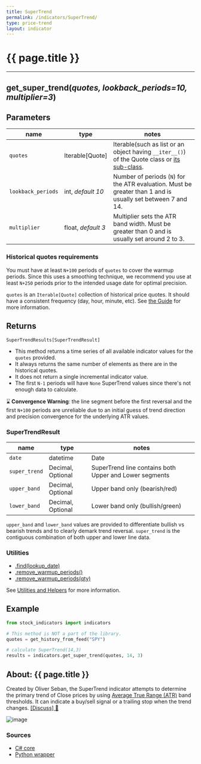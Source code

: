 ```yaml
---
title: SuperTrend
permalink: /indicators/SuperTrend/
type: price-trend
layout: indicator
---
```


# {{ page.title }}
<hr>

## **get_super_trend**(*quotes, lookback_periods=10, multiplier=3*)

## Parameters

| name | type | notes
| -- |-- |--
| `quotes` | Iterable[Quote] | Iterable(such as list or an object having `__iter__()`) of the Quote class or [its sub-class]({{site.baseurl}}/guide/#using-custom-quote-classes).
| `lookback_periods` | int, *default 10* | Number of periods (`N`) for the ATR evaluation.  Must be greater than 1 and is usually set between 7 and 14.
| `multiplier` | float, *default 3* | Multiplier sets the ATR band width.  Must be greater than 0 and is usually set around 2 to 3.

### Historical quotes requirements

You must have at least `N+100` periods of `quotes` to cover the warmup periods.  Since this uses a smoothing technique, we recommend you use at least `N+250` periods prior to the intended usage date for optimal precision.

`quotes` is an `Iterable[Quote]` collection of historical price quotes.  It should have a consistent frequency (day, hour, minute, etc).  See [the Guide]({{site.baseurl}}/guide/#historical-quotes) for more information.

## Returns

```python
SuperTrendResults[SuperTrendResult]
```

- This method returns a time series of all available indicator values for the `quotes` provided.
- It always returns the same number of elements as there are in the historical quotes.
- It does not return a single incremental indicator value.
- The first `N-1` periods will have `None` SuperTrend values since there's not enough data to calculate.

:hourglass: **Convergence Warning**: the line segment before the first reversal and the first `N+100` periods are unreliable due to an initial guess of trend direction and precision convergence for the underlying ATR values.

### SuperTrendResult

| name | type | notes
| -- |-- |--
| `date` | datetime | Date
| `super_trend` | Decimal, Optional | SuperTrend line contains both Upper and Lower segments
| `upper_band` | Decimal, Optional | Upper band only (bearish/red)
| `lower_band` | Decimal, Optional | Lower band only (bullish/green)

`upper_band` and `lower_band` values are provided to differentiate bullish vs bearish trends and to clearly demark trend reversal.  `super_trend` is the contiguous combination of both upper and lower line data.

### Utilities

- [.find(lookup_date)]({{site.baseurl}}/utilities#find-indicator-result-by-date)
- [.remove_warmup_periods()]({{site.baseurl}}/utilities#remove-warmup-periods)
- [.remove_warmup_periods(qty)]({{site.baseurl}}/utilities#remove-warmup-periods)

See [Utilities and Helpers]({{site.baseurl}}/utilities#utilities-for-indicator-results) for more information.

## Example

```python
from stock_indicators import indicators

# This method is NOT a part of the library.
quotes = get_history_from_feed("SPY")

# calculate SuperTrend(14,3)
results = indicators.get_super_trend(quotes, 14, 3)
```

## About: {{ page.title }}

Created by Oliver Seban, the SuperTrend indicator attempts to determine the primary trend of Close prices by using [Average True Range (ATR)](../Atr#content) band thresholds.
It can indicate a buy/sell signal or a trailing stop when the trend changes.
[[Discuss] :speech_balloon:]({{site.github.base_repository_url}}/discussions/235 "Community discussion about this indicator")

![image]({{site.charturl}}/SuperTrend.png)

### Sources

- [C# core]({{site.base_sourceurl}}/s-z/SuperTrend/SuperTrend.cs)
- [Python wrapper]({{site.sourceurl}}/super_trend.py)
